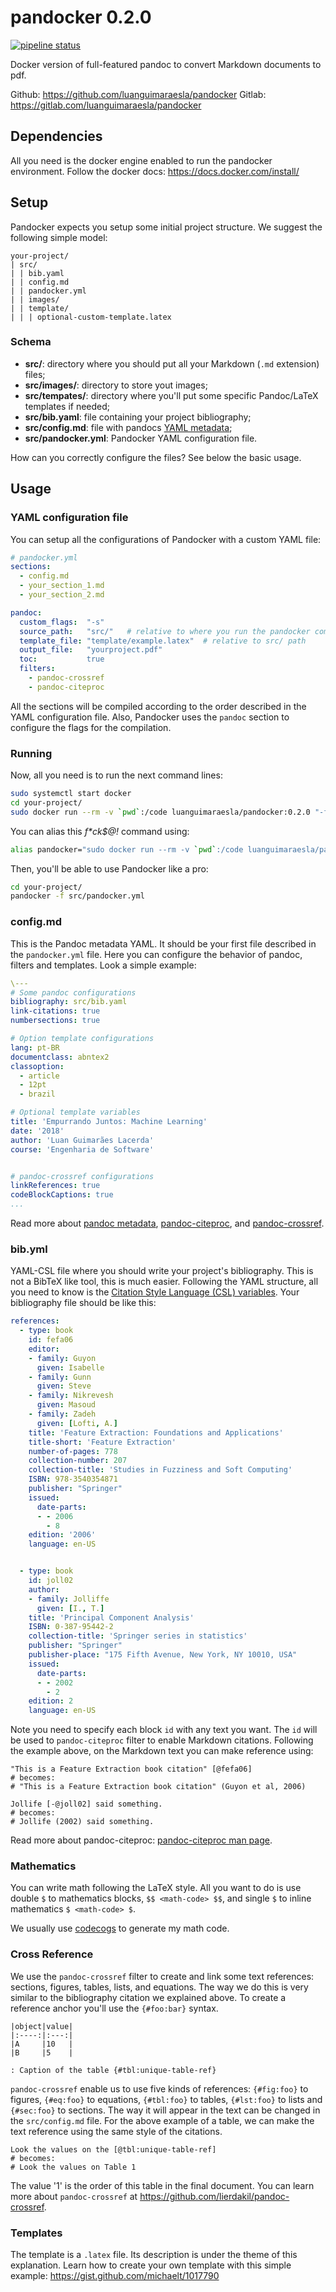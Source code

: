# pandocker 0.2.0



[![pipeline status](https://gitlab.com/luanguimaraesla/pandocker/badges/master/pipeline.svg)](https://gitlab.com/luanguimaraesla/pandocker/commits/master)


Docker version of full-featured pandoc to convert Markdown documents to pdf.

Github: https://github.com/luanguimaraesla/pandocker
Gitlab: https://gitlab.com/luanguimaraesla/pandocker

## Dependencies

All you need is the docker engine enabled to run the pandocker environment.
Follow the docker docs: https://docs.docker.com/install/

## Setup

Pandocker expects you setup some initial project structure. We suggest the following simple model:

```
your-project/
| src/
| | bib.yaml
| | config.md
| | pandocker.yml
| | images/
| | template/
| | | optional-custom-template.latex
```

### Schema

* **src/**: directory where you should put all your Markdown (`.md` extension) files;
* **src/images/**: directory to store yout images;
* **src/tempates/**: directory where you'll put some specific Pandoc/LaTeX templates if needed;
* **src/bib.yaml**: file containing your project bibliography;
* **src/config.md**: file with pandocs [YAML metadata](https://pandoc.org/MANUAL.html#using-variables-in-templates);
* **src/pandocker.yml**: Pandocker YAML configuration file.

How can you correctly configure the files? See below the basic usage.

## Usage

### YAML configuration file

You can setup all the configurations of Pandocker with a custom YAML file:

```yaml
# pandocker.yml
sections:
  - config.md
  - your_section_1.md
  - your_section_2.md

pandoc:
  custom_flags:  "-s"
  source_path:   "src/"   # relative to where you run the pandocker command
  template_file: "template/example.latex"  # relative to src/ path
  output_file:   "yourproject.pdf"
  toc:           true
  filters:
    - pandoc-crossref
    - pandoc-citeproc

```

All the sections will be compiled according to the order described in the YAML configuration file. Also, Pandocker uses the `pandoc` section to configure the flags for the compilation.

### Running

Now, all you need is to run the next command lines:

```bash
sudo systemctl start docker
cd your-project/
sudo docker run --rm -v `pwd`:/code luanguimaraesla/pandocker:0.2.0 "-f src/pandocker.yml"
```

You can alias this _f*ck$@!_ command using:

```bash
alias pandocker="sudo docker run --rm -v `pwd`:/code luanguimaraesla/pandocker:0.2.0"
```

Then, you'll be able to use Pandocker like a pro:

```bash
cd your-project/
pandocker -f src/pandocker.yml
```


### config.md

This is the Pandoc metadata YAML. It should be your first file described in the `pandocker.yml` file. Here you can configure the behavior of pandoc, filters and templates. Look a simple example:

```yaml
\---
# Some pandoc configurations
bibliography: src/bib.yaml
link-citations: true
numbersections: true

# Option template configurations
lang: pt-BR
documentclass: abntex2
classoption:
  - article
  - 12pt
  - brazil

# Optional template variables
title: 'Empurrando Juntos: Machine Learning'
date: '2018'
author: 'Luan Guimarães Lacerda'
course: 'Engenharia de Software'


# pandoc-crossref configurations
linkReferences: true
codeBlockCaptions: true
...
```

Read more about [pandoc metadata](https://pandoc.org/MANUAL.html#using-variables-in-templates), [pandoc-citeproc](https://github.com/jgm/pandoc-citeproc/blob/master/man/pandoc-citeproc.1.md), and [pandoc-crossref](http://lierdakil.github.io/pandoc-crossref/).

### bib.yml

YAML-CSL file where you should write your project's bibliography. This is not a BibTeX like tool, this is much easier. Following the YAML structure, all you need to know is the [Citation Style Language (CSL) variables](http://docs.citationstyles.org/en/1.0.1/specification.html#appendix-iv-variables). Your bibliography file should be like this:

```yaml
references: 
  - type: book
    id: fefa06
    editor:
    - family: Guyon
      given: Isabelle
    - family: Gunn
      given: Steve
    - family: Nikrevesh
      given: Masoud
    - family: Zadeh
      given: [Lofti, A.]
    title: 'Feature Extraction: Foundations and Applications'
    title-short: 'Feature Extraction'
    number-of-pages: 778
    collection-number: 207
    collection-title: 'Studies in Fuzziness and Soft Computing'
    ISBN: 978-3540354871
    publisher: "Springer"
    issued:
      date-parts:
      - - 2006
        - 8
    edition: '2006'
    language: en-US


  - type: book
    id: joll02
    author:
    - family: Jolliffe
      given: [I., T.]
    title: 'Principal Component Analysis'
    ISBN: 0-387-95442-2
    collection-title: 'Springer series in statistics'
    publisher: "Springer"
    publisher-place: "175 Fifth Avenue, New York, NY 10010, USA"
    issued:
      date-parts:
      - - 2002
        - 2
    edition: 2
    language: en-US
```

Note you need to specify each block `id` with any text you want. The `id` will be used to `pandoc-citeproc` filter to enable Markdown citations. Following the example above, on the Markdown text you can make reference using:

```
"This is a Feature Extraction book citation" [@fefa06]
# becomes:
# "This is a Feature Extraction book citation" (Guyon et al, 2006)

Jollife [-@joll02] said something.
# becomes:
# Jollife (2002) said something.
```

Read more about pandoc-citeproc: [pandoc-citeproc man page](https://github.com/jgm/pandoc-citeproc/blob/master/man/pandoc-citeproc.1.md).

### Mathematics

You can write math following the LaTeX style. All you want to do is use double `$` to mathematics blocks, `$$ <math-code> $$`, and single `$` to inline mathematics `$ <math-code> $`.

We usually use [codecogs](https://www.codecogs.com/latex/eqneditor.php?lang=pt-br) to generate my math code.

### Cross Reference

We use the `pandoc-crossref` filter to create and link some text references: sections, figures, tables, lists, and equations. The way we do this is very similar to the bibliography citation we explained above. To create a reference anchor you'll use the `{#foo:bar}` syntax.

```
|object|value|
|:----:|:---:|
|A     |10   |
|B     |5    |

: Caption of the table {#tbl:unique-table-ref}
```

`pandoc-crossref` enable us to use five kinds of references: `{#fig:foo}` to figures, `{#eq:foo}` to equations, `{#tbl:foo}` to tables, `{#lst:foo}` to lists and `{#sec:foo}` to sections. The way it will appear in the text can be changed in the `src/config.md` file. For the above example of a table, we can make the text reference using the same style of the citations.

```
Look the values on the [@tbl:unique-table-ref]
# becomes:
# Look the values on Table 1
```

The value '1' is the order of this table in the final document. You can learn more about `pandoc-crossref` at https://github.com/lierdakil/pandoc-crossref.

### Templates

The template is a `.latex` file. Its description is under the theme of this explanation. Learn how to create your own template with this simple example: https://gist.github.com/michaelt/1017790

